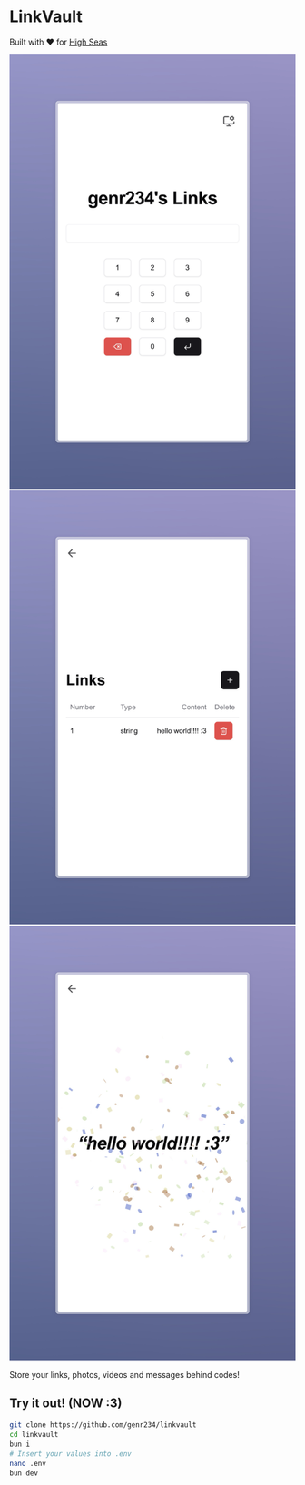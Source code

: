 # LinkVault

Built with ❤️ for [High Seas](hack.club)

![Home Page](assets/home.png)
![Admin Page](assets/admin.png)
![Message Example](assets/link.png)

Store your links, photos, videos and messages behind codes!

## Try it out! (NOW :3)

```bash
git clone https://github.com/genr234/linkvault
cd linkvault
bun i
# Insert your values into .env
nano .env
bun dev
```
